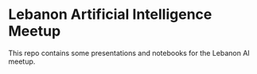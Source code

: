 # Lebanon Artificial Intelligence Meetup

This repo contains some presentations and notebooks for the Lebanon AI meetup.
